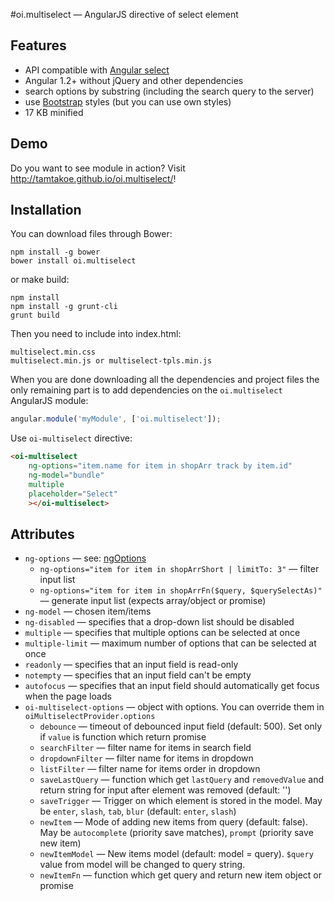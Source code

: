 #oi.multiselect — AngularJS directive of select element

## Features

* API compatible with [Angular select](http://docs.angularjs.org/api/ng/directive/select)
* Angular 1.2+ without jQuery and other dependencies
* search options by substring (including the search query to the server)
* use [Bootstrap](http://getbootstrap.com) styles (but you can use own styles)
* 17 KB minified

## Demo

Do you want to see module in action? Visit http://tamtakoe.github.io/oi.multiselect/!

## Installation

You can download files through Bower:

```
npm install -g bower
bower install oi.multiselect
```

or make build:

```
npm install
npm install -g grunt-cli
grunt build
```


Then you need to include into index.html:

```
multiselect.min.css
multiselect.min.js or multiselect-tpls.min.js
```

When you are done downloading all the dependencies and project files the only remaining part is to add dependencies on the `oi.multiselect` AngularJS module:

```javascript
angular.module('myModule', ['oi.multiselect']);
```

Use `oi-multiselect` directive:

```html
<oi-multiselect
    ng-options="item.name for item in shopArr track by item.id"
    ng-model="bundle"
    multiple
    placeholder="Select"
    ></oi-multiselect>
```

## Attributes
* `ng-options` — see: [ngOptions](http://docs.angularjs.org/api/ng/directive/ngOptions)
  * `ng-options="item for item in shopArrShort | limitTo: 3"` — filter input list
  * `ng-options="item for item in shopArrFn($query, $querySelectAs)"` — generate input list (expects array/object or promise)
* `ng-model` — chosen item/items
* `ng-disabled` — specifies that a drop-down list should be disabled
* `multiple` — specifies that multiple options can be selected at once
* `multiple-limit` — maximum number of options that can be selected at once
* `readonly` — specifies that an input field is read-only
* `notempty` — specifies that an input field can't be empty
* `autofocus` — specifies that an input field should automatically get focus when the page loads
* `oi-multiselect-options` — object with options. You can override them in `oiMultiselectProvider.options`
  * `debounce` — timeout of debounced input field (default: 500). Set only if `value` is function which return promise
  * `searchFilter` — filter name for items in search field
  * `dropdownFilter` — filter name for items in dropdown
  * `listFilter` — filter name for items order in dropdown
  * `saveLastQuery` — function which get `lastQuery` and `removedValue` and return string for input after element was removed (default: '')
  * `saveTrigger` — Trigger on which element is stored in the model. May be `enter`, `slash`, `tab`, `blur` (default: `enter`, `slash`)
  * `newItem` — Mode of adding new items from query (default: false). May be `autocomplete` (priority save matches), `prompt` (priority save new item)
  * `newItemModel` — New items model (default: model = query). `$query` value from model will be changed to query string.
  * `newItemFn` — function which get query and return new item object or promise
